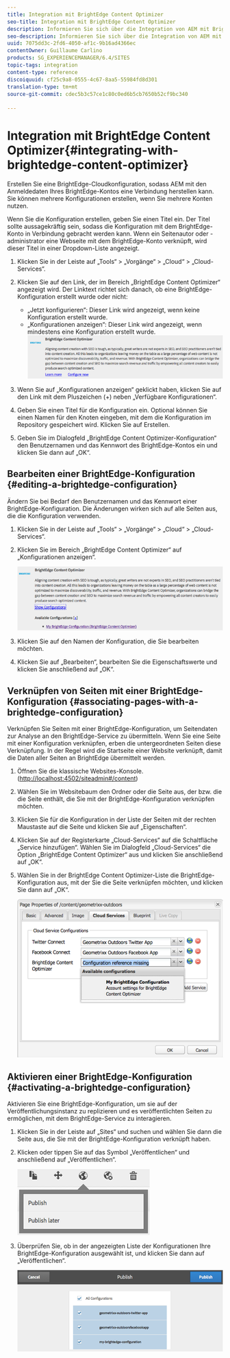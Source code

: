 ```yaml
---
title: Integration mit BrightEdge Content Optimizer
seo-title: Integration mit BrightEdge Content Optimizer
description: Informieren Sie sich über die Integration von AEM mit BrightEdge Content Optimizer.
seo-description: Informieren Sie sich über die Integration von AEM mit BrightEdge Content Optimizer.
uuid: 7075dd3c-2fd6-4050-af1c-9b16ad4366ec
contentOwner: Guillaume Carlino
products: SG_EXPERIENCEMANAGER/6.4/SITES
topic-tags: integration
content-type: reference
discoiquuid: cf25c9a8-0555-4c67-8aa5-55984fd8d301
translation-type: tm+mt
source-git-commit: cdec5b3c57ce1c80c0ed6b5cb7650b52cf9bc340

---
```



# Integration mit BrightEdge Content Optimizer{#integrating-with-brightedge-content-optimizer}

Erstellen Sie eine BrightEdge-Cloudkonfiguration, sodass AEM mit den Anmeldedaten Ihres BrightEdge-Kontos eine Verbindung herstellen kann. Sie können mehrere Konfigurationen erstellen, wenn Sie mehrere Konten nutzen.

Wenn Sie die Konfiguration erstellen, geben Sie einen Titel ein. Der Titel sollte aussagekräftig sein, sodass die Konfiguration mit dem BrightEdge-Konto in Verbindung gebracht werden kann. Wenn ein Seitenautor oder -administrator eine Webseite mit dem BrightEdge-Konto verknüpft, wird dieser Titel in einer Dropdown-Liste angezeigt.

1. Klicken Sie in der Leiste auf „Tools“ > „Vorgänge“ > „Cloud“ > „Cloud-Services“.
1. Klicken Sie auf den Link, der im Bereich „BrightEdge Content Optimizer“ angezeigt wird. Der Linktext richtet sich danach, ob eine BrightEdge-Konfiguration erstellt wurde oder nicht:

   * „Jetzt konfigurieren“: Dieser Link wird angezeigt, wenn keine Konfiguration erstellt wurde.
   * „Konfigurationen anzeigen“: Dieser Link wird angezeigt, wenn mindestens eine Konfiguration erstellt wurde.
   ![chlimage_1-4](assets/chlimage_1-4.png)

1. Wenn Sie auf „Konfigurationen anzeigen“ geklickt haben, klicken Sie auf den Link mit dem Pluszeichen (+) neben „Verfügbare Konfigurationen“.
1. Geben Sie einen Titel für die Konfiguration ein. Optional können Sie einen Namen für den Knoten eingeben, mit dem die Konfiguration im Repository gespeichert wird. Klicken Sie auf Erstellen.
1. Geben Sie im Dialogfeld „BrightEdge Content Optimizer-Konfiguration“ den Benutzernamen und das Kennwort des BrightEdge-Kontos ein und klicken Sie dann auf „OK“.

## Bearbeiten einer BrightEdge-Konfiguration {#editing-a-brightedge-configuration}

Ändern Sie bei Bedarf den Benutzernamen und das Kennwort einer BrightEdge-Konfiguration. Die Änderungen wirken sich auf alle Seiten aus, die die Konfiguration verwenden.

1. Klicken Sie in der Leiste auf „Tools“ > „Vorgänge“ > „Cloud“ > „Cloud-Services“.
1. Klicken Sie im Bereich „BrightEdge Content Optimizer“ auf „Konfigurationen anzeigen“.

   ![chlimage_1-5](assets/chlimage_1-5.png)

1. Klicken Sie auf den Namen der Konfiguration, die Sie bearbeiten möchten.
1. Klicken Sie auf „Bearbeiten“, bearbeiten Sie die Eigenschaftswerte und klicken Sie anschließend auf „OK“.

## Verknüpfen von Seiten mit einer BrightEdge-Konfiguration {#associating-pages-with-a-brightedge-configuration}

Verknüpfen Sie Seiten mit einer BrightEdge-Konfiguration, um Seitendaten zur Analyse an den BrightEdge-Service zu übermitteln. Wenn Sie eine Seite mit einer Konfiguration verknüpfen, erben die untergeordneten Seiten diese Verknüpfung. In der Regel wird die Startseite einer Website verknüpft, damit die Daten aller Seiten an BrightEdge übermittelt werden.

1. Öffnen Sie die klassische Websites-Konsole. ([http://localhost:4502/siteadmin#/content](http://localhost:4502/siteadmin#/content))
1. Wählen Sie im Websitebaum den Ordner oder die Seite aus, der bzw. die die Seite enthält, die Sie mit der BrightEdge-Konfiguration verknüpfen möchten.
1. Klicken Sie für die Konfiguration in der Liste der Seiten mit der rechten Maustaste auf die Seite und klicken Sie auf „Eigenschaften“.
1. Klicken Sie auf der Registerkarte „Cloud-Services“ auf die Schaltfläche „Service hinzufügen“. Wählen Sie im Dialogfeld „Cloud-Services“ die Option „BrightEdge Content Optimizer“ aus und klicken Sie anschließend auf „OK“.
1. Wählen Sie in der BrightEdge Content Optimizer-Liste die BrightEdge-Konfiguration aus, mit der Sie die Seite verknüpfen möchten, und klicken Sie dann auf „OK“.

   ![chlimage_1-6](assets/chlimage_1-6.png)

## Aktivieren einer BrightEdge-Konfiguration {#activating-a-brightedge-configuration}

Aktivieren Sie eine BrightEdge-Konfiguration, um sie auf der Veröffentlichungsinstanz zu replizieren und es veröffentlichten Seiten zu ermöglichen, mit dem BrightEdge-Service zu interagieren.

1. Klicken Sie in der Leiste auf „Sites“ und suchen und wählen Sie dann die Seite aus, die Sie mit der BrightEdge-Konfiguration verknüpft haben.
1. Klicken oder tippen Sie auf das Symbol „Veröffentlichen“ und anschließend auf „Veröffentlichen“.

   ![chlimage_1-7](assets/chlimage_1-7.png)

1. Überprüfen Sie, ob in der angezeigten Liste der Konfigurationen Ihre BrightEdge-Konfiguration ausgewählt ist, und klicken Sie dann auf „Veröffentlichen“.

   ![chlimage_1-8](assets/chlimage_1-8.png)

